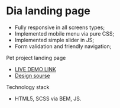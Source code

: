 # Dia landing page
- Fully responsive in all screens types;
- Implemented mobile menu via pure CSS;
- Implemented simple slider in JS;
- Form validation and friendly navigation;

Pet project landing page
- [LIVE DEMO LINK](https://tmrsl.github.io/layout_dia/)
- [Design sourse](https://www.figma.com/file/7qwsWggv9BAxMi2VPhBuPr/Air-(formerly-Dia)?node-id=9138%3A35) 

Technology stack
- HTML5, SCSS via BEM, JS.
